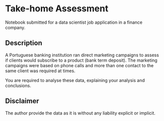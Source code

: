 # Take-home Assessment
Notebook submitted for a data scientist job application in a finance company.

## Description

A Portuguese banking institution ran direct marketing campaigns to assess if clients
would subscribe to a product (bank term deposit). The marketing campaigns were based
on phone calls and more than one contact to the same client was required at times.

You are required to analyse these data, explaining your analysis and conclusions.

## Disclaimer
The author provide the data as it is without any liability explicit or implicit. 
